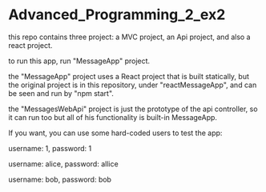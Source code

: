 # Advanced_Programming_2_ex2

this repo contains three project: a MVC project, an Api project, and also a react project.

to run this app, run "MessageApp" project.

the "MessageApp" project uses a React project that is built statically,
but the original project is in this repository, under "reactMessageApp",
and can be seen and run by "npm start".

the "MessagesWebApi" project is just the prototype of the api controller, so it can run too but all of his functionality is built-in MessageApp.

If you want, you can use some hard-coded users to test the app:

username: 1, password: 1

username: alice, password: allice

username: bob, password: bob

